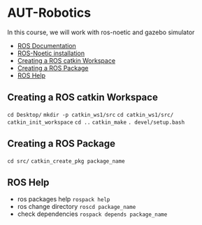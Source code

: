 # AUT-Robotics
In this course, we will work with ros-noetic and gazebo simulator<br/>
- [ROS Documentation](http://wiki.ros.org/)
- [ROS-Noetic installation](http://wiki.ros.org/noetic/Installation)
- [Creating a ROS catkin Workspace](#creating-a-ros-catkin-workspace)
- [Creating a ROS Package](#creating-a-ros-package)
- [ROS Help](#ros-help)

## Creating a ROS catkin Workspace
`cd Desktop/`
`mkdir -p catkin_ws1/src`
`cd catkin_ws1/src/`
`catkin_init_workspace`
`cd ..`
`catkin_make`
`. devel/setup.bash`

## Creating a ROS Package
`cd src/`
`catkin_create_pkg package_name`

## ROS Help
- ros packages help
`rospack help`
- ros change directory
`roscd package_name`
- check dependencies
`rospack depends package_name`
